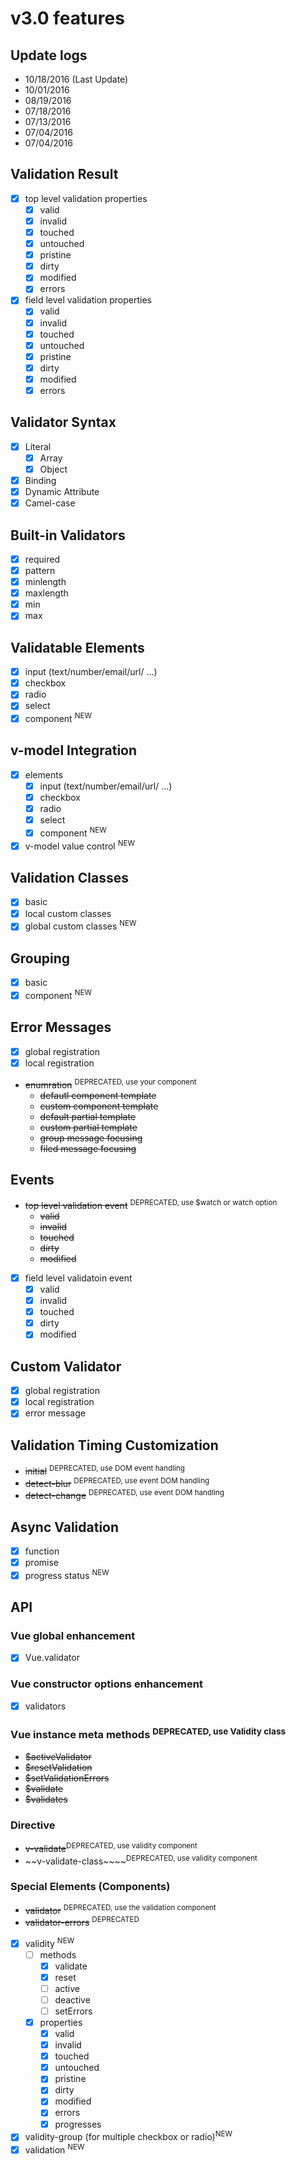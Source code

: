# v3.0 features

## Update logs
- 10/18/2016 (Last Update)
- 10/01/2016
- 08/19/2016
- 07/18/2016
- 07/13/2016
- 07/04/2016
- 07/04/2016

## Validation Result
- [x] top level validation properties
  - [x] valid
  - [x] invalid
  - [x] touched
  - [x] untouched
  - [x] pristine
  - [x] dirty
  - [x] modified
  - [x] errors
- [x] field level validation properties
  - [x] valid
  - [x] invalid
  - [x] touched
  - [x] untouched
  - [x] pristine
  - [x] dirty
  - [x] modified
  - [x] errors

## Validator Syntax
- [x] Literal
  - [x] Array
  - [x] Object
- [x] Binding
- [x] Dynamic Attribute
- [x] Camel-case

## Built-in Validators
- [x] required
- [x] pattern
- [x] minlength
- [x] maxlength
- [x] min
- [x] max

## Validatable Elements
- [x] input (text/number/email/url/ ...)
- [x] checkbox
- [x] radio
- [x] select
- [x] component <sup>NEW</sup>

## v-model Integration
- [x] elements
  - [x] input (text/number/email/url/ ...)
  - [x] checkbox
  - [x] radio
  - [x] select
  - [x] component <sup>NEW</sup>
- [x] v-model value control <sup>NEW</sup>

## Validation Classes
- [x] basic
- [x] local custom classes
- [x] global custom classes <sup>NEW</sup>

## Grouping
- [x] basic
- [x] component <sup>NEW</sup>

## Error Messages
- [x] global registration
- [x] local registration
- ~~enumration~~ <sup>DEPRECATED, use your component</sup>
  - ~~defautl component template~~
  - ~~custom component template~~
  - ~~default partial template~~
  - ~~custom partial template~~
  - ~~group message focusing~~
  - ~~filed message focusing~~

## Events
- ~~top level validation event~~ <sup>DEPRECATED, use $watch or watch option</sup>
  - ~~valid~~
  - ~~invalid~~
  - ~~touched~~
  - ~~dirty~~
  - ~~modified~~
- [x] field level validatoin event
  - [x] valid
  - [x] invalid
  - [x] touched
  - [x] dirty
  - [x] modified

## Custom Validator
- [x] global registration
- [x] local registration
- [x] error message

## Validation Timing Customization
- ~~initial~~ <sup>DEPRECATED, use DOM event handling</sup>
- ~~detect-blur~~ <sup>DEPRECATED, use event DOM handling</sup>
- ~~detect-change~~ <sup>DEPRECATED, use event DOM handling</sup>

## Async Validation
- [x] function
- [x] promise
- [x] progress status <sup>NEW</sup>

## API
### Vue global enhancement
- [x] Vue.validator

### Vue constructor options enhancement
- [x] validators

### Vue instance meta methods <sup>DEPRECATED, use Validity class</sup>
- ~~$activeValidator~~
- ~~$resetValidation~~
- ~~$setValidationErrors~~
- ~~$validate~~
- ~~$validates~~

### Directive
- ~~v-validate~~<sup>DEPRECATED, use validity component</sup>
- ~~v-validate-class~~~~<sup>DEPRECATED, use validity component</sup>

### Special Elements (Components)
- ~~validator~~ <sup>DEPRECATED, use the validation component</sup>
- ~~validator-errors~~ <sup>DEPRECATED</sup>
- [x] validity <sup>NEW</sup>
  - [ ] methods
    - [x] validate
    - [x] reset
    - [ ] active
    - [ ] deactive
    - [ ] setErrors
  - [x] properties
    - [x] valid
    - [x] invalid
    - [x] touched
    - [x] untouched
    - [x] pristine
    - [x] dirty
    - [x] modified
    - [x] errors
    - [x] progresses
- [x] validity-group (for multiple checkbox or radio)<sup>NEW</sup>
- [x] validation <sup>NEW</sup>
